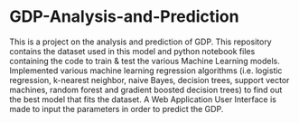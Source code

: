 # GDP-Analysis-and-Prediction
This is a project on the analysis and prediction of GDP. This repository contains the dataset used in this model and python notebook files containing the code to train & test the various Machine Learning models. Implemented various machine learning regression algorithms (i.e. logistic regression, k-nearest neighbor, naive Bayes, decision trees, support vector machines, random forest and gradient boosted decision trees) to find out the best model that fits the dataset. A Web Application User Interface is made to input the parameters in order to predict the GDP.
